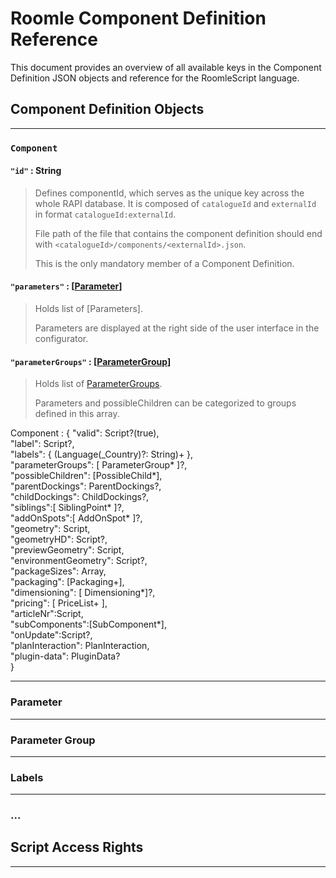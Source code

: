 # Roomle Component Definition Reference

This document provides an overview of all available keys in the Component Definition JSON objects and reference for the RoomleScript language.

## Component Definition Objects

---
### **`Component`**

####  `"id"` : String
>Defines componentId, which serves as the unique key across the whole RAPI database. It is composed of `catalogueId` and `externalId` in format `catalogueId:externalId`.
>
>File path of the file that contains the component definition should end with `<catalogueId>/components/<externalId>.json`.
>
>This is the only mandatory member of a Component Definition.

#### `"parameters"` : [[Parameter](#Parameter)]

> Holds list of [Parameters]. 
>
> Parameters are displayed at the right side of the user interface in the configurator.

#### `"parameterGroups"` : [[ParameterGroup](#ParameterGroup)]

> Holds list of [ParameterGroups](#ParameterGroup).
>
> Parameters and possibleChildren can be categorized to groups defined in this array.


Component : {
  "valid": Script<Boolean>?(true),  
  "label": Script<String>?,  
  "labels": { (Language(_Country)?: String)+ },  
  "parameterGroups": [ ParameterGroup* ]?,  
  "possibleChildren": [PossibleChild*],  
  "parentDockings": ParentDockings?,  
  "childDockings": ChildDockings?,  
  "siblings":[ SiblingPoint* ]?,  
  "addOnSpots":[ AddOnSpot* ]?,  
  "geometry": Script,  
  "geometryHD": Script?,  
  "previewGeometry": Script,  
  "environmentGeometry": Script?,  
  "packageSizes": Array<Integer>,  
  "packaging": [Packaging+],  
  "dimensioning": [ Dimensioning*]?,  
  "pricing": [ PriceList+ ],  
  "articleNr":Script<String>,  
  "subComponents":[SubComponent*],  
  "onUpdate":Script?,  
  "planInteraction": PlanInteraction,  
  "plugin-data": PluginData?  
}

---

### Parameter <a id="Parameter"></a>
---

### Parameter Group <a id="ParameterGroup"></a>
---

### Labels
---
### ...

## Script Access Rights
---
